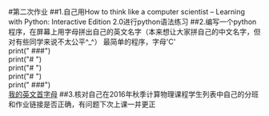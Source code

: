 #第二次作业
##1.自己用How to think like a computer scientist – Learning with Python: Interactive Edition 2.0进行python语法练习
##2.编写一个python程序，在屏幕上用字母拼出自己的英文名字（本来想让大家拼自己的中文名字，但对有些同学来说不太公平^_^）
  最简单的程序，字母'C'
 <br/>
 print(" ###") 
 <br/>
 print("#   ")
 <br/>
 print("#   ")
 <br/>
 print("#   ")
 <br/>
 print(" ###")
 <br/>
 [我的英文首字母](https://github.com/Damonphysics/computationalphysics_N2014301020007/blob/master/EXERCISE_02.py)
##3.核对自己在2016年秋季计算物理课程学生列表中自己的分班和作业链接是否正确，有问题下次上课一并更正
